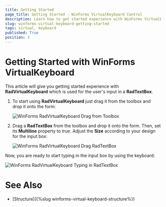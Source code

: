 ```yaml
---
title: Getting Started
page_title: Getting Started - WinForms VirtualKeyboard Control
description: Learn how to get started experience with WinForms VirtualKeyboard which is used for the user's input in a  RadTextBox.  
slug: winforms-virtual-keyboard-getting-started
tags: virtual, keyboard
published: True
position: 3 
---
```


# Getting Started with WinForms VirtualKeyboard

This article will give you getting started experience with **RadVirtualKeyboard** which is used for the user's input in a **RadTextBox**.

1. To start using **RadVirtualKeyboard** just drag it from the toolbox and drop it onto the form:

	![WinForms RadVirtualKeyboard Drag from Toolbox](images/virtual-keyboard-getting-started001.png) 

2. Drag a **RadTextBox** from the toolbox and drop it onto the form. Then, set its **Multiline** property to *true*. Adjust the **Size** according to your design for the input box:

	![WinForms RadVirtualKeyboard Drag RadTextBox](images/virtual-keyboard-getting-started002.png) 

Now, you are ready to start typing in the input box by using the keyboard:

![WinForms RadVirtualKeyboard Typing in RadTextBox](images/virtual-keyboard-getting-started003.gif) 

# See Also

* [Structure]({%slug winforms-virtual-keyboard-structure%})
 
        
